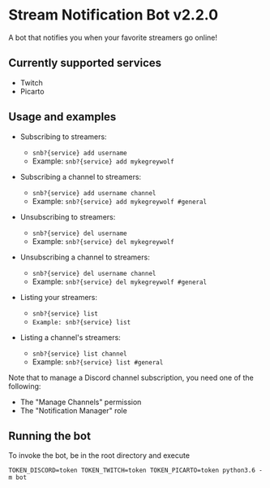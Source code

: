 # Stream Notification Bot v2.2.0

A bot that notifies you when your favorite streamers go online!

## Currently supported services

* Twitch
* Picarto

## Usage and examples

* Subscribing to streamers:
    * `snb?{service} add username`
    * Example: `snb?{service} add mykegreywolf`

* Subscribing a channel to streamers:
    * `snb?{service} add username channel`
    * Example: `snb?{service} add mykegreywolf #general`
    
* Unsubscribing to streamers:
    * `snb?{service} del username`
    * Example: `snb?{service} del mykegreywolf`

* Unsubscribing a channel to streamers:
    * `snb?{service} del username channel`
    * Example: `snb?{service} del mykegreywolf #general`
    
* Listing your streamers:
    * `snb?{service} list`
    * `Example: snb?{service} list`

* Listing a channel's streamers:
    * `snb?{service} list channel`
    * Example: `snb?{service} list #general`

Note that to manage a Discord channel subscription, you need one of the following:
  - The "Manage Channels" permission
  - The "Notification Manager" role

## Running the bot

To invoke the bot, be in the root directory and execute

```
TOKEN_DISCORD=token TOKEN_TWITCH=token TOKEN_PICARTO=token python3.6 -m bot
```